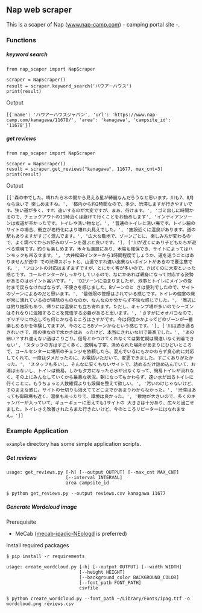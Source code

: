 ## Nap web scraper

This is a scaper of Nap (www.nap-camp.com) - camping portal site -.

### Functions

##### keyword search

```
from nap_scaper import NapScraper

scraper = NapScraper()
result = scraper.keyword_search('バウアーハウス')
print(result)
```
Output
```
[{'name': 'バウアーハウスジャパン', 'url': 'https://www.nap-camp.com/kanagawa/11678/', 'area': 'kanagawa', 'campsite_id': '11678'}]
```

##### get reviews

```
from nap_scaper import NapScraper

scraper = NapScraper()
result = scraper.get_reviews("kanagawa", 11677, max_cnt=3)
print(result)
```

Output
```
[['森の中でした。晴れたら木の間から見える星が綺麗なんだろうなと思います。川も7、8月なら泳いで 楽しめますね。', '都内から約2時間なので、多少、渋滞しますが行きやすいです。狭い道が多く、すれ 違いするのが大変ですが、まあ、行けます。', 'ゴミ出しに時間かるので、チェックアウトの11時近くは避けて行くことをお勧めします', 'インディアンゾーンは坂道が辛かったです。トイレや洗い物など。', '普通のトイレと洗い場です。トイレ脇のサイトの場合、衝立が老朽化により壊れ丸見えでした。', '施設近くに温泉があります。道の駅もありますがすごく混んでます。', '広大な敷地で、ゾーンごとに、楽しみ方が変わるので、よく調べてからお好みのゾーンを選ぶと良いです。'], ['川が近くにあり子どもたちが遊べる環境です。釣りも楽しめます。木々も適度にあり、木陰も確保でき、サイトによってはハンモックも吊るせます。', '大井松田インターから1時間程度でしょうか、道を迷うことはありませんが途中 での渋滞スポットと、山道ですれ違い出来ないポイントがあるので要注意です。', 'フロントの対応はまずまずですが、とにかく客が多いので、さばくのに大変といった感じです。コールセンターがしっかりしているので、なにかあれば親身になって対応する姿勢があるのはポイント高いです。', 'D2ゾーンに泊まりましたが、炊事とトイレにメインの受付まで戻らなければならず、不便さを感じました。Bゾーンのと きは便利でしたので、サイトのゾーンによるのだと思います。', '最低限の管理はされている感じです。トイレの個室の床が常に濡れているのが掃除のものなのか、なんなのか分からず不快な感じでした。', '周辺には釣り施設もあり、帰りには温泉にも立ち寄れます。ただし、キャンプ場が多いのでシーズンはそれなりに混雑することを覚悟する必要があると思います。', 'さすがにオオバコなので、ギリギリに申込しても何とかなるところはさすがです。今は何度かかよってどのゾーンが一番楽しめるかを体験してますが、今のところBゾーンかなという感じです。'], ['川は透き通るきれいさで、雨の後なので水かさはあ ったけど、本当にきれいな川で最高でした。', 'あの細い？すれ違えない道はこりごり。信号とかつけてくれなくては繁忙期は間違いなく到着できない', 'スタッフの方はすごく多く、説明も丁寧。決められた場所があまりにひどいところで、コールセンターに場所のチェンジを依頼したら、混んでいるにもかかわらず良心的に対応してくれて、一度はダメだったのに、お電話いただいて、変更できました。すごくありがたかった。', 'スタッフも多いし、そんなに安くもないサイトで、詰めるだけ詰め込んでいて、お湯は出ないし、トイレは簡易。しかも夕方になったら水が出なくなって、簡易トイレが流れなく、その上にみんなしていくから最悪な状況。朝になってもかわらず、遠い水が出るトイレに行くことに。もうちょっと人数確保よりも設備を整えて欲しい。', '汚いわけじゃないけど、そのままな感じ。サイトの仕切りも消えててどこまでかあまりわからなかった。', '渋滞はあっても御殿場も近く、温泉もあったりで、環境は良かった。', '敷地が大きいので、多くのキャンパーが入っていて、ギューギューに思えても1サイトの 大きさは十分あり、広々と過ごせました。トイレさえ改善されたらまた行きたいけど、今のところリピーターにはなれません。']]
```

### Example Application

`example` directory has some simple application scripts.

##### Get reviews

```
usage: get_reviews.py [-h] [--output OUTPUT] [--max_cnt MAX_CNT]
                      [--interval INTERVAL]
                      area campsite_id
```

```
$ python get_reviews.py --output reviews.csv kanagawa 11677
```

##### Generate Wordcloud image

Prerequisite
- MeCab ([mecab-ipadic-NEologd](https://github.com/neologd/mecab-ipadic-neologd) is preferred)

Install required packages
```
$ pip install -r requirements
```

```
usage: create_wordcloud.py [-h] [--output OUTPUT] [--width WIDTH]
                           [--height HEIGHT]
                           [--background_color BACKGROUND_COLOR]
                           [--font_path FONT_PATH]
                           csvfile
```

```
$ python create_wordcloud.py --font_path ~/Library/Fonts/ipag.ttf -o wordcloud.png reviews.csv
```

